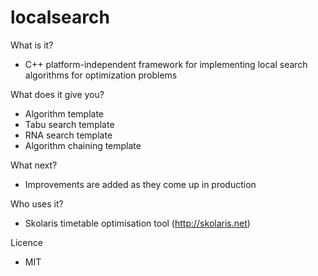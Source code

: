 localsearch
===========
What is it?
- C++ platform-independent framework for implementing local search algorithms for optimization problems

What does it give you?
- Algorithm template
- Tabu search template
- RNA search template
- Algorithm chaining template

What next?
- Improvements are added as they come up in production

Who uses it?
- Skolaris timetable optimisation tool (http://skolaris.net)

Licence
- MIT
